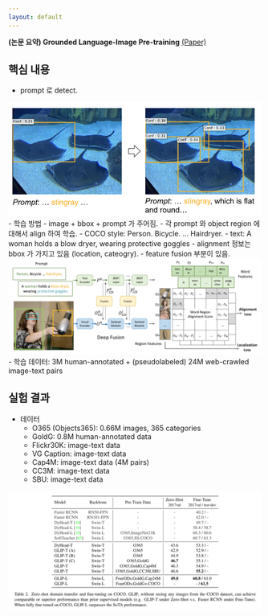```yaml
---
layout: default
---
```


**(논문 요약) Grounded Language-Image Pre-training** [(Paper)](https://arxiv.org/pdf/2112.03857)


## 핵심 내용
- prompt 로 detect.
<img src="./data/papers/glip/motivation.png" width="600" />
- 학습 방법
   - image + bbox + prompt 가 주어짐.
   - 각 prompt 와 object region 에 대해서 align 하여 학습.
     - COCO style: Person. Bicycle. ... Hairdryer.
     - text: A woman holds a blow dryer, wearing protective goggles
     - alignment 정보는 bbox 가 가지고 있음 (location, cateogry).
   - feature fusion 부분이 있음. 
<img src="./data/papers/glip/concept.png" width="800" />
- 학습 데이터: 3M human-annotated + (pseudolabeled) 24M web-crawled image-text pairs

## 실험 결과
- 데이터
   - O365 (Objects365): 0.66M images, 365 categories
   - GoldG: 0.8M human-annotated data
   - Flickr30K: image-text data
   - VG Caption: image-text data
   - Cap4M: image-text data (4M pairs)
   - CC3M: image-text data
   - SBU: image-text data

<img src="./data/papers/glip/result.png" width="800" />
